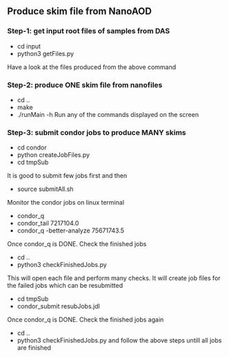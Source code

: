 ## Produce skim file from NanoAOD

### Step-1: get input root files of samples from DAS
* cd input
* python3 getFiles.py  

Have a look at the files produced from the above command

### Step-2: produce ONE skim file from nanofiles 
* cd ..
* make
* ./runMain -h
Run any of the commands displayed on the screen

### Step-3: submit condor jobs to produce MANY skims 

* cd condor
* python createJobFiles.py
* cd tmpSub

It is good to submit few jobs first and then
* source submitAll.sh

Monitor the condor jobs on linux terminal
* condor_q 
* condor_tail 7217104.0
* condor_q -better-analyze 75671743.5

Once condor_q is DONE. Check the finished jobs
* cd ..
* python3 checkFinishedJobs.py 

This will open each file and perform many checks. It  will  create job files for the failed 
jobs which can be resubmitted
* cd tmpSub
* condor_submit resubJobs.jdl

Once condor_q is DONE. Check the finished jobs again
* cd ..
* python3 checkFinishedJobs.py
and follow the above steps untill all jobs are finished

